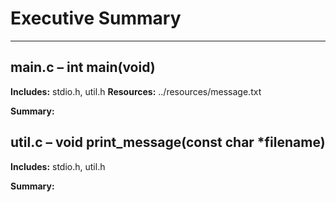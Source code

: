 # Executive Summary



---

## main.c – int main(void)
**Includes:** stdio.h, util.h
**Resources:** ../resources/message.txt

**Summary:** 

## util.c – void print_message(const char *filename)
**Includes:** stdio.h, util.h

**Summary:** 

